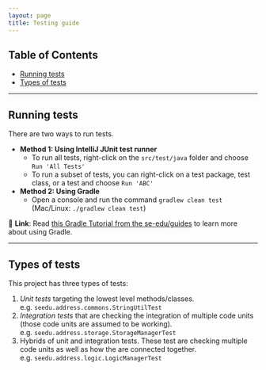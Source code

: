 ```yaml
---
layout: page
title: Testing guide
---
```


## Table of Contents

- [Running tests](#running-tests)
- [Types of tests](#types-of-tests)

---

## Running tests

There are two ways to run tests.

- **Method 1: Using IntelliJ JUnit test runner**
  - To run all tests, right-click on the `src/test/java` folder and choose `Run 'All Tests'`
  - To run a subset of tests, you can right-click on a test package,
    test class, or a test and choose `Run 'ABC'`
- **Method 2: Using Gradle**
  - Open a console and run the command `gradlew clean test` (Mac/Linux: `./gradlew clean test`)

:link: **Link**: Read [this Gradle Tutorial from the se-edu/guides](https://se-education.org/guides/tutorials/gradle.html) to learn more about using Gradle.

---

## Types of tests

This project has three types of tests:

1. _Unit tests_ targeting the lowest level methods/classes.\
   e.g. `seedu.address.commons.StringUtilTest`
1. _Integration tests_ that are checking the integration of multiple code units (those code units are assumed to be working).\
   e.g. `seedu.address.storage.StorageManagerTest`
1. Hybrids of unit and integration tests. These test are checking multiple code units as well as how the are connected together.\
   e.g. `seedu.address.logic.LogicManagerTest`
